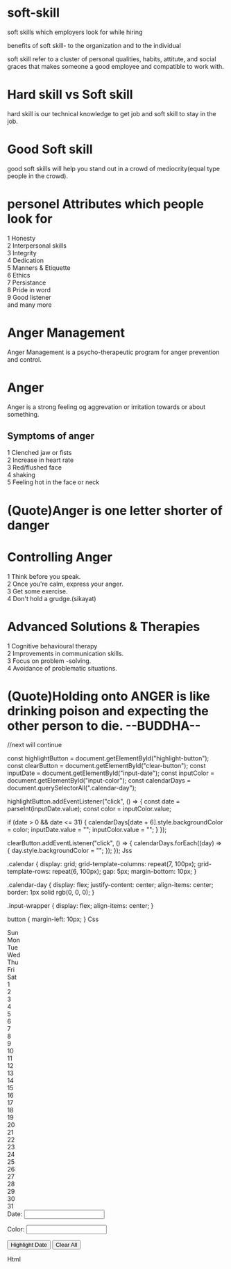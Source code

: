 # soft-skill

soft skills which employers look for while hiring

benefits of soft skill- to the organization and to the individual
</br>

soft skill refer to a cluster of personal qualities, habits, attitute, and
social graces that makes someone a good employee and compatible to work with.

# Hard skill vs Soft skill

hard skill is our technical knowledge to get job 
and soft skill to stay in the job.

# Good Soft skill

good soft skills will help you stand out in a crowd of mediocrity(equal type people in the crowd).

# personel Attributes which people look for
1 Honesty
</br>
2 Interpersonal skills
</br>
3 Integrity
</br>
4 Dedication
</br>
5 Manners & Etiquette
</br>
6 Ethics
</br>
7 Persistance
</br>
8 Pride in word
</br>
9 Good listener
</br>
and many more

# Anger Management
Anger Management is a psycho-therapeutic program for anger prevention and control.

# Anger
Anger is a strong feeling og aggrevation or irritation towards or about something.
<h2>Symptoms of anger</h2>
1 Clenched jaw or fists </br>
2 Increase in heart rate </br>
3 Red/flushed face </br>
4 shaking </br>
5 Feeling hot in the face or neck </br>
<h1>(Quote)Anger is one letter shorter of danger</h1>

# Controlling Anger
1 Think before you speak. </br>
2 Once you're calm, express your anger. </br>
3 Get some exercise. </br>
4 Don't hold a grudge.(sikayat) </br>

# Advanced Solutions & Therapies
1 Cognitive behavioural therapy </br>
2 Improvements in communication skills. </br>
3 Focus on problem -solving. </br>
4 Avoidance of problematic situations. </br>


<h1>(Quote)Holding onto ANGER is like drinking poison and expecting the other person to die. --BUDDHA--</h1>
//next will continue



const highlightButton = document.getElementById("highlight-button");
const clearButton = document.getElementById("clear-button");
const inputDate = document.getElementById("input-date");
const inputColor = document.getElementById("input-color");
const calendarDays = document.querySelectorAll(".calendar-day");

highlightButton.addEventListener("click", () => {
  const date = parseInt(inputDate.value);
  const color = inputColor.value;

  if (date > 0 && date <= 31) {
    calendarDays[date + 6].style.backgroundColor = color;
    inputDate.value = "";
    inputColor.value = "";
  }
});

clearButton.addEventListener("click", () => {
  calendarDays.forEach((day) => {
    day.style.backgroundColor = "";
  });
});
Jss




.calendar {
  display: grid;
  grid-template-columns: repeat(7, 100px);
  grid-template-rows: repeat(6, 100px);
  gap: 5px;
  margin-bottom: 10px;
}

.calendar-day {
  display: flex;
  justify-content: center;
  align-items: center;
  border: 1px solid rgb(0, 0, 0);
}

.input-wrapper {
  display: flex;
  align-items: center;
}

button {
  margin-left: 10px;
}
Css




<div class="calendar">
  <div class="calendar-day">Sun</div>
  <div class="calendar-day">Mon</div>
  <div class="calendar-day">Tue</div>
  <div class="calendar-day">Wed</div>
  <div class="calendar-day">Thu</div>
  <div class="calendar-day">Fri</div>
  <div class="calendar-day">Sat</div>
  
  <div class="calendar-day">1</div>
  <div class="calendar-day">2</div>
  <div class="calendar-day">3</div>
  <div class="calendar-day">4</div>
  <div class="calendar-day">5</div>
  <div class="calendar-day">6</div>
  <div class="calendar-day">7</div>
  <div class="calendar-day">8</div>
  <div class="calendar-day">9</div>
  <div class="calendar-day">10</div>
  <div class="calendar-day">11</div>
  <div class="calendar-day">12</div>
  <div class="calendar-day">13</div>
  <div class="calendar-day">14</div>
  <div class="calendar-day">15</div>
  <div class="calendar-day">16</div>
  <div class="calendar-day">17</div>
  <div class="calendar-day">18</div>
  <div class="calendar-day">19</div>
  <div class="calendar-day">20</div>
  <div class="calendar-day">21</div>
  <div class="calendar-day">22</div>
  <div class="calendar-day">23</div>
  <div class="calendar-day">24</div>
  <div class="calendar-day">25</div>
  <div class="calendar-day">26</div>
  <div class="calendar-day">27</div>
  <div class="calendar-day">28</div>
  <div class="calendar-day">29</div>
  <div class="calendar-day">30</div>
  <div class="calendar-day">31</div>
</div>

<div class="input-wrapper">
  <label for="input-date">Date:</label>
  <input type="number" id="input-date">
  
  <label for="input-color">Color:</label>
  <input type="text" id="input-color">
  
  <button id="highlight-button">Highlight Date</button>
  <button id="clear-button">Clear All</button>
</div>
Html
